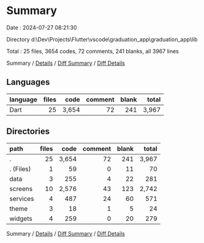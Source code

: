 # Summary

Date : 2024-07-27 08:21:30

Directory d:\\Dev\\Projects\\Flutter\\vscode\\graduation_app\\graduation_app\\lib

Total : 25 files,  3654 codes, 72 comments, 241 blanks, all 3967 lines

Summary / [Details](details.md) / [Diff Summary](diff.md) / [Diff Details](diff-details.md)

## Languages
| language | files | code | comment | blank | total |
| :--- | ---: | ---: | ---: | ---: | ---: |
| Dart | 25 | 3,654 | 72 | 241 | 3,967 |

## Directories
| path | files | code | comment | blank | total |
| :--- | ---: | ---: | ---: | ---: | ---: |
| . | 25 | 3,654 | 72 | 241 | 3,967 |
| . (Files) | 1 | 59 | 0 | 11 | 70 |
| data | 3 | 255 | 4 | 22 | 281 |
| screens | 10 | 2,576 | 43 | 123 | 2,742 |
| services | 4 | 487 | 24 | 60 | 571 |
| theme | 3 | 18 | 1 | 5 | 24 |
| widgets | 4 | 259 | 0 | 20 | 279 |

Summary / [Details](details.md) / [Diff Summary](diff.md) / [Diff Details](diff-details.md)